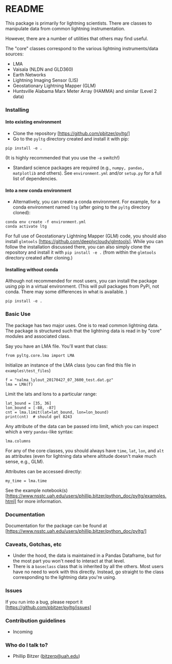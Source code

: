 # README #

This package is primarily for lightning scientists. There are classes to manipulate data from common lightning instrumentation.

However, there are a number of utilities that others may find useful.

The "core" classes correspond to the various lightning instruments/data sources:
- LMA
- Vaisala (NLDN and GLD360)
- Earth Networks
- Lightning Imaging Sensor (LIS)
- Geostationary Lightning Mapper (GLM)
- Huntsville Alabama Marx Meter Array (HAMMA) and similar (Level 2 data) 

### Installing ###

#### Into existing environment ####

* Clone the repository [https://github.com/pbitzer/pyltg/]
* Go to the `pyltg` directory created and install it with pip:
```
pip install -e .
```
(It is highly recommended that you use the `-e` switch!)

* Standard science packages are required (e.g., `numpy, pandas, matplotlib` 
  and others). See `environment.yml` and/or `setup.py` for a full list of 
  dependencies.

#### Into a new conda environment ####

* Alternatively, you can create a conda environment. For example, for a conda
environment named `ltg` (after going to the `pyltg` directory cloned):
```
conda env create -f environment.yml
conda activate ltg
```

For full use of Geostationary Lightning Mapper (GLM) code, you should also 
install `glmtools`  [https://github.com/deeplycloudy/glmtools]. While you
can follow the installation discussed there, you can also simply clone the 
repository and install it with `pip install -e .`  (from within
the `glmtools` directory created after cloning.)  

#### Installing without conda ####

Although not recommended for most users, you can install the package using 
pip in a virtual environment. (This will pull packages from PyPi, 
not conda. There may some differences in what is available. )

```
pip install -e .
```

### Basic Use ###

The package has two major uses. One is to read common lightning data.
The package is structured such that the lightning data is read in by
"core" modules and associated class. 

Say you have an LMA file. You'll want that class:
```
from pyltg.core.lma import LMA
```

Initialize an instance of the LMA class (you can find this file in
`examples\test_files`)
```
f = "nalma_lylout_20170427_07_3600_test.dat.gz"
lma = LMA(f)
```

Limit the lats and lons to a particular range: 
```
lat_bound = [35, 36]
lon_bound = [-88, -87]
cnt = lma.limit(lat=lat_bound, lon=lon_bound)
print(cnt)  # should get 8243
```

Any attribute of the data can be passed into limit, which you can inspect
which a very `pandas`-like syntax:
```
lma.columns
```

For any of the core classes, you should always have `time`, `lat`, `lon`, 
and `alt` as attributes (even for lightning data where altitude 
doesn't make much sense, e.g., GLM).

Attributes can be accessed directly:
```
my_time = lma.time
```
See the example notebook(s) [https://www.nsstc.uah.edu/users/phillip.bitzer/python_doc/pyltg/examples.html] for more information.

### Documentation

Documentation for the package can be found at [https://www.nsstc.uah.edu/users/phillip.bitzer/python_doc/pyltg/]

### Caveats, Gotchas, etc ###

* Under the hood, the data is maintained in a Pandas Dataframe, but for the most part you won't need to interact at that level.
* There is a `baseclass` class that is inherited by all the others. Most users have no need to work with this directly. Instead, go straight to the class corresponding to the lightning data you're using.

### Issues ###
If you run into a bug, please report it [https://github.com/pbitzer/pyltg/issues]

### Contribution guidelines ###

* Incoming

### Who do I talk to? ###

* Phillip Bitzer (bitzerp@uah.edu)
